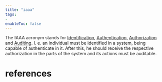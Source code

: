 ```yaml
---
title: "iaaa"
tags:
- 
enableToc: false
---
```


The IAAA acronym stands for [Identification](notes/identification.md), [Authentication](notes/authentication.md), [ Authorization](notes/authorization.md) and [Auditing](notes/auditing.md). I. e. an individual must be identified in a system, being capable of authenticate in it. After this, he should receive the respective authorization in the parts of the system and its actions must be auditable.

# references
